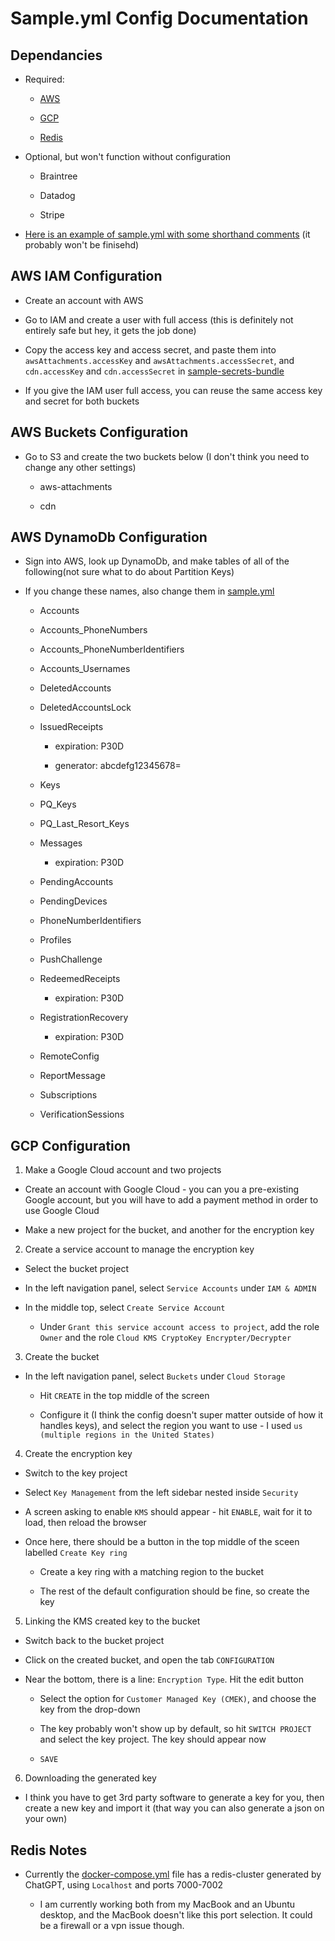 Sample.yml Config Documentation
=================

Dependancies
-----------------

- Required:

  - [AWS](#aws-iam-configuration)
  
  - [GCP](#gcp-configuration)

  - [Redis](#redis-notes)

- Optional, but won't function without configuration

  - Braintree

  - Datadog

  - Stripe

- [Here is an example of sample.yml with some shorthand comments](sample-with-added-comments.yml) (it probably won't be finisehd)

AWS IAM Configuration
-----------------

- Create an account with AWS

- Go to IAM and create a user with full access (this is definitely not entirely safe but hey, it gets the job done)
  
- Copy the access key and access secret, and paste them into `awsAttachments.accessKey` and `awsAttachments.accessSecret`, and `cdn.accessKey` and `cdn.accessSecret` in [sample-secrets-bundle](/service/config/sample-secrets-bundle.yml)
  
- If you give the IAM user full access, you can reuse the same access key and secret for both buckets

AWS Buckets Configuration
-----------------

- Go to S3 and create the two buckets below (I don't think you need to change any other settings)
  
  - aws-attachments
  
  - cdn
  
AWS DynamoDb Configuration
-----------------
  
- Sign into AWS, look up DynamoDb, and make tables of all of the following(not sure what to do about Partition Keys)

- If you change these names, also change them in [sample.yml](/service/config/sample.yml)
  
  - Accounts
  
  - Accounts_PhoneNumbers
  
  - Accounts_PhoneNumberIdentifiers
  
  - Accounts_Usernames
  
  - DeletedAccounts
  
  - DeletedAccountsLock
  
  - IssuedReceipts
  
    - expiration: P30D
  
    - generator: abcdefg12345678=
  
  - Keys
  
  - PQ_Keys
  
  - PQ_Last_Resort_Keys
  
  - Messages
  
    - expiration: P30D

  - PendingAccounts

  - PendingDevices

  - PhoneNumberIdentifiers
  
  - Profiles
  
  - PushChallenge
  
  - RedeemedReceipts
  
    - expiration: P30D
  
  - RegistrationRecovery
  
    - expiration: P30D
  
  - RemoteConfig
  
  - ReportMessage
  
  - Subscriptions
  
  - VerificationSessions

GCP Configuration
-----------------

1. Make a Google Cloud account and two projects

- Create an account with Google Cloud - you can you a pre-existing Google account, but you will have to add a payment method in order to use Google Cloud

- Make a new project for the bucket, and another for the encryption key

2. Create a service account to manage the encryption key

- Select the bucket project

- In the left navigation panel, select `Service Accounts` under `IAM & ADMIN`

- In the middle top, select `Create Service Account`

  - Under `Grant this service account access to project`, add the role `Owner` and the role `Cloud KMS CryptoKey Encrypter/Decrypter`

3. Create the bucket

- In the left navigation panel, select `Buckets` under `Cloud Storage`

  - Hit `CREATE` in the top middle of the screen
  
  - Configure it (I think the config doesn't super matter outside of how it handles keys), and select the region you want to use - I used `us (multiple regions in the United States)`

4. Create the encryption key

- Switch to the key project

- Select `Key Management` from the left sidebar nested inside `Security`

- A screen asking to enable `KMS` should appear - hit `ENABLE`, wait for it to load, then reload the browser

- Once here, there should be a button in the top middle of the sceen labelled `Create Key ring`

  - Create a key ring with a matching region to the bucket
  
  - The rest of the default configuration should be fine, so create the key

5. Linking the KMS created key to the bucket

- Switch back to the bucket project

- Click on the created bucket, and open the tab `CONFIGURATION`

- Near the bottom, there is a line: `Encryption Type`. Hit the edit button

  - Select the option for `Customer Managed Key (CMEK)`, and choose the key from the drop-down
  
  - The key probably won't show up by default, so hit `SWITCH PROJECT` and select the key project. The key should appear now
  
  - `SAVE`

6. Downloading the generated key

- I think you have to get 3rd party software to generate a key for you, then create a new key and import it (that way you can also generate a json on your own)

Redis Notes
-----------------

- Currently the [docker-compose.yml](docker-compose.yml) file has a redis-cluster generated by ChatGPT, using `Localhost` and ports 7000-7002

  - I am currently working both from my MacBook and an Ubuntu desktop, and the MacBook doesn't like this port selection. It could be a firewall or a vpn issue though.
